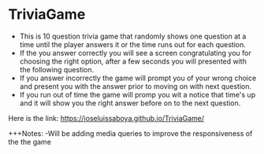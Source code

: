 # TriviaGame

- This is 10 question trivia game that randomly shows one question at a time until the player 
  answers it or the time runs out for each question.
- If the you answer correctly you will see a screen congratulating you for choosing the right option,
  after a few seconds you will presented with the following question.
- If you answer incorrectly the game will prompt you of your wrong choice and present you with the answer 
  prior to moving on with next question.
- If you run out of time the game will promp you wit a notice that time's up and it will show you the right
  answer before on to the next question. 

Here is the link: https://joseluissaboya.github.io/TriviaGame/

+++Notes:
-Will be adding media queries to improve the responsiveness of the the game
